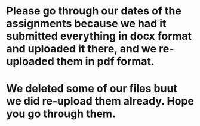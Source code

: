 # Please go through our dates of the assignments because we had it submitted everything in docx format and uploaded it there, and we re-uploaded them in pdf format.
# We deleted some of our files buut we did re-upload them already. Hope you go through them.
